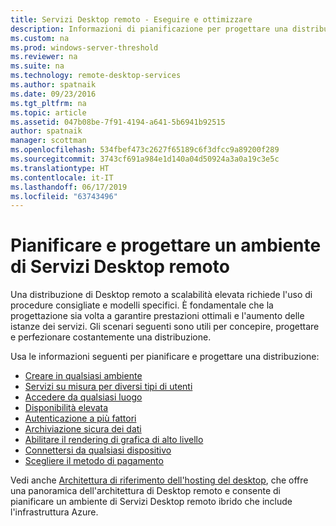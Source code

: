 ```yaml
---
title: Servizi Desktop remoto - Eseguire e ottimizzare
description: Informazioni di pianificazione per progettare una distribuzione di Desktop remoto.
ms.custom: na
ms.prod: windows-server-threshold
ms.reviewer: na
ms.suite: na
ms.technology: remote-desktop-services
ms.author: spatnaik
ms.date: 09/23/2016
ms.tgt_pltfrm: na
ms.topic: article
ms.assetid: 047b08be-7f91-4194-a641-5b6941b92515
author: spatnaik
manager: scottman
ms.openlocfilehash: 534fbef473c2627f65189c6f3dfcc9a89200f289
ms.sourcegitcommit: 3743cf691a984e1d140a04d50924a3a0a19c3e5c
ms.translationtype: HT
ms.contentlocale: it-IT
ms.lasthandoff: 06/17/2019
ms.locfileid: "63743496"
---
```

# <a name="plan-and-design-your-remote-desktop-services-environment"></a>Pianificare e progettare un ambiente di Servizi Desktop remoto

Una distribuzione di Desktop remoto a scalabilità elevata richiede l'uso di procedure consigliate e modelli specifici.
È fondamentale che la progettazione sia volta a garantire prestazioni ottimali e l'aumento delle istanze dei servizi. Gli scenari seguenti sono utili per concepire, progettare e perfezionare costantemente una distribuzione.

Usa le informazioni seguenti per pianificare e progettare una distribuzione:

- [Creare in qualsiasi ambiente](rds-plan-build-anywhere.md)
- [Servizi su misura per diversi tipi di utenti](rds-plan-cater-to-users.md)
- [Accedere da qualsiasi luogo](rds-plan-access-from-anywhere.md)
- [Disponibilità elevata](rds-plan-high-availability.md)
- [Autenticazione a più fattori](rds-plan-mfa.md)
- [Archiviazione sicura dei dati](rds-plan-secure-data-storage.md)
- [Abilitare il rendering di grafica di alto livello](rds-graphics-virtualization.md)
- [Connettersi da qualsiasi dispositivo](rds-plan-connect-from-any-device.md)
- [Scegliere il metodo di pagamento](rds-plan-choose-how-you-pay.md)

Vedi anche [Architettura di riferimento dell'hosting del desktop](desktop-hosting-reference-architecture.md), che offre una panoramica dell'architettura di Desktop remoto e consente di pianificare un ambiente di Servizi Desktop remoto ibrido che include l'infrastruttura Azure.
